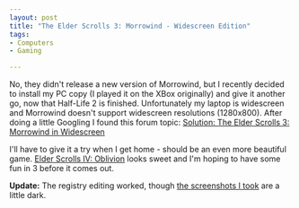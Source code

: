 ```yaml
--- 
layout: post
title: "The Elder Scrolls 3: Morrowind - Widescreen Edition"
tags: 
- Computers
- Gaming

---
```

No, they didn't release a new version of Morrowind, but I recently decided to install my PC copy (I played it on the XBox originally) and give it another go, now that Half-Life 2 is finished.  Unfortunately my laptop is widescreen and Morrowind doesn't support widescreen resolutions (1280x800).  After doing a little Googling I found this forum topic: <a href="http://www.widescreengamingforum.com/forum/viewtopic.php?t=16&amp;highlight=morrowind">Solution: The Elder Scrolls 3: Morrowind in Widescreen</a>

I'll have to give it a try when I get home - should be an even more beautiful game.  <a href="http://www.elderscrolls.com/games/oblivion_overview.htm">Elder Scrolls IV: Oblivion</a> looks sweet and I'm hoping to have some fun in 3 before it comes out.

<strong>Update:</strong> The registry editing worked, though <a href="/pictures/games/morrowind/">the screenshots I took</a> are a little dark.
